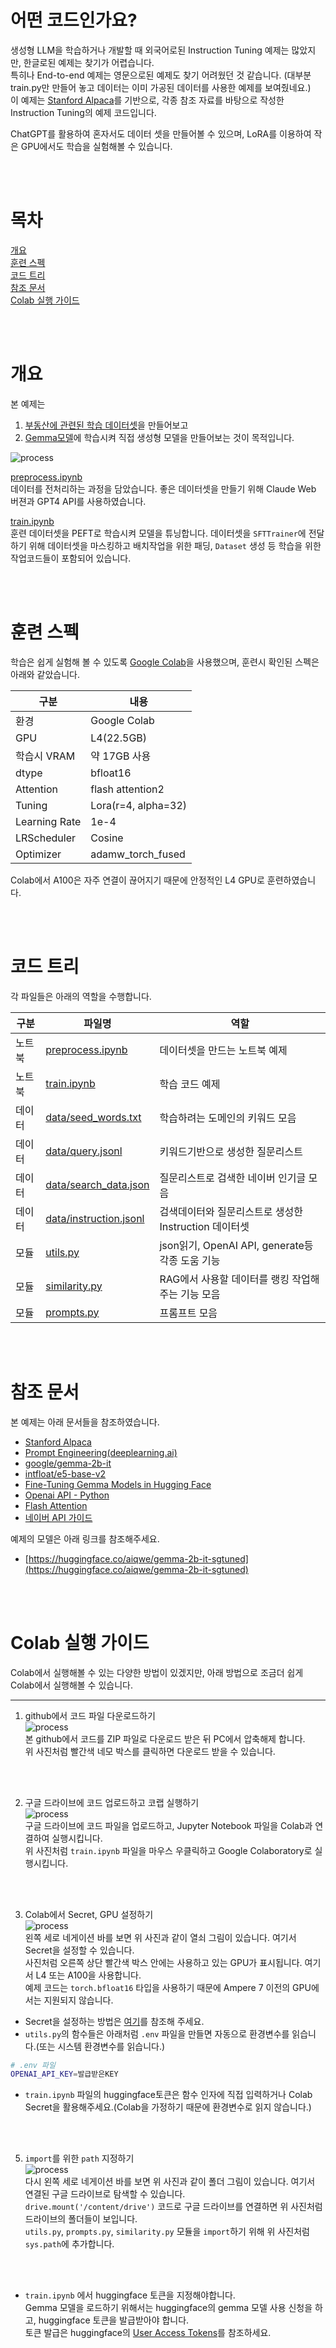 # 어떤 코드인가요?
생성형 LLM을 학습하거나 개발할 때 외국어로된 Instruction Tuning 예제는 많았지만, 한글로된 예제는 찾기가 어렵습니다.  
특히나 End-to-end 예제는 영문으로된 예제도 찾기 어려웠던 것 같습니다.
(대부분 train.py만 만들어 놓고 데이터는 이미 가공된 데이터를 사용한 예제를 보여줬네요.)  
이 예제는 [Stanford Alpaca](https://github.com/tatsu-lab/stanford_alpaca)를 기반으로, 각종 참조 자료를 바탕으로 작성한 Instruction Tuning의 예제 코드입니다.  

ChatGPT를 활용하여 혼자서도 데이터 셋을 만들어볼 수 있으며, LoRA를 이용하여 작은 GPU에서도 학습을 실험해볼 수 있습니다.

<br>
<br>

# 목차
[개요](#개요)  
[훈련 스펙](#훈련-스펙)  
[코드 트리](#코드-트리)  
[참조 문서](#참조-문서)  
[Colab 실행 가이드](#Colab-실행-가이드)  

<br>
<br>

# 개요
본 예제는  
1. [부동산에 관련된 학습 데이터셋](data/instruction.jsonl)을 만들어보고
2. [Gemma모델](https://huggingface.co/google/gemma-2b-it)에 학습시켜
직접 생성형 모델을 만들어보는 것이 목적입니다.

![process](assets/process_resize.png)  

[preprocess.ipynb](preprocess.ipynb)  
데이터를 전처리하는 과정을 담았습니다. 좋은 데이터셋을 만들기 위해 Claude Web 버젼과 GPT4 API를 사용하였습니다.
  
[train.ipynb](train.ipynb)  
훈련 데이터셋을 PEFT로 학습시켜 모델을 튜닝합니다. 데이터셋을 `SFTTrainer`에 전달하기 위해 데이터셋을 마스킹하고 배치작업을 위한 패딩, `Dataset` 생성 등 학습을 위한 작업코드들이 포함되어 있습니다.

<br>
<br>

# 훈련 스펙
학습은 쉽게 실험해 볼 수 있도록 [Google Colab](https://colab.google/)을 사용했으며, 훈련시 확인된 스펙은 아래와 같았습니다.

|구분|내용|
|-|-|
|환경|Google Colab|
|GPU|L4(22.5GB)|
|학습시 VRAM|약 17GB 사용|
|dtype|bfloat16|
|Attention|flash attention2|
|Tuning|Lora(r=4, alpha=32)|
|Learning Rate|1e-4|
|LRScheduler|Cosine|
|Optimizer|adamw_torch_fused|

Colab에서 A100은 자주 연결이 끊어지기 때문에 안정적인 L4 GPU로 훈련하였습니다.  

<br>
<br>

# 코드 트리
각 파일들은 아래의 역할을 수행합니다.

|구분|파일명| 역할                                     |
|-|-|----------------------------------------|
|노트북|[preprocess.ipynb](preprocess.ipynb)| 데이터셋을 만드는 노트북 예제                       |
|노트북|[train.ipynb](train.ipynb)| 학습 코드 예제                               |
|데이터|[data/seed_words.txt](data/seed_words.txt)| 학습하려는 도메인의 키워드 모음                      |
|데이터|[data/query.jsonl](data/query.jsonl)| 키워드기반으로 생성한 질문리스트                      |
|데이터|[data/search_data.json](data/search_data.json)| 질문리스트로 검색한 네이버 인기글 모음                  |
|데이터|[data/instruction.jsonl](data/instruction.jsonl)| 검색데이터와 질문리스트로 생성한 Instruction 데이터셋     |
|모듈|[utils.py](utils.py)| json읽기, OpenAI API, generate등 각종 도움 기능 |
|모듈|[similarity.py](similarity.py)| RAG에서 사용할 데이터를 랭킹 작업해주는 기능 모음          |
|모듈|[prompts.py](prompts.py)| 프롬프트 모음                                |

<br>
<br>

# 참조 문서
본 예제는 아래 문서들을 참조하였습니다.
+ [Stanford Alpaca](https://github.com/tatsu-lab/stanford_alpaca)
+ [Prompt Engineering(deeplearning.ai)](https://www.deeplearning.ai/short-courses/chatgpt-prompt-engineering-for-developers)
+ [google/gemma-2b-it](https://huggingface.co/google/gemma-2b-it)
+ [intfloat/e5-base-v2](https://huggingface.co/intfloat/e5-base-v2)
+ [Fine-Tuning Gemma Models in Hugging Face](https://huggingface.co/blog/gemma-peft)
+ [Openai API - Python](https://github.com/openai/openai-python)
+ [Flash Attention](https://github.com/Dao-AILab/flash-attention)
+ [네이버 API 가이드](https://developers.naver.com/docs/common/openapiguide/)  

예제의 모델은 아래 링크를 참조해주세요.  
+ [https://huggingface.co/aiqwe/gemma-2b-it-sgtuned](https://huggingface.co/aiqwe/gemma-2b-it-sgtuned)

<br>
<br>

# Colab 실행 가이드
Colab에서 실행해볼 수 있는 다양한 방법이 있겠지만, 아래 방법으로 조금더 쉽게 Colab에서 실행해볼 수 있습니다.

---

1. github에서 코드 파일 다운로드하기  
![process](assets/colab1_resize.png)  
본 github에서 코드를 ZIP 파일로 다운로드 받은 뒤 PC에서 압축해제 합니다.  
위 사진처럼 빨간색 네모 박스를 클릭하면 다운로드 받을 수 있습니다.  

<br>
<br>

2. 구글 드라이브에 코드 업로드하고 코랩 실행하기  
![process](assets/colab2_resize.png)  
구글 드라이브에 코드 파일을 업로드하고, Jupyter Notebook 파일을 Colab과 연결하여 실행시킵니다.  
위 사진처럼 `train.ipynb` 파일을 마우스 우클릭하고 Google Colaboratory로 실행시킵니다.  

<br>
<br>
  
3. Colab에서 Secret, GPU 설정하기  
![process](assets/colab3_resize.png)  
왼쪽 세로 네게이션 바를 보면 위 사진과 같이 열쇠 그림이 있습니다. 여기서 Secret을 설정할 수 있습니다.  
사진처럼 오른쪽 상단 빨간색 박스 안에는 사용하고 있는 GPU가 표시됩니다. 여기서 L4 또는 A100을 사용합니다.  
예제 코드는 `torch.bfloat16` 타입을 사용하기 때문에 Ampere 7 이전의 GPU에서는 지원되지 않습니다.  
+ Secret을 설정하는 방법은 [여기](https://medium.com/@parthdasawant/how-to-use-secrets-in-google-colab-450c38e3ec75)를 참조해 주세요.
+ `utils.py`의 함수들은 아래처럼 `.env` 파일을 만들면 자동으로 환경변수를 읽습니다.(또는 시스템 환경변수를 읽습니다.)
```bash
# .env 파일
OPENAI_API_KEY=발급받은KEY
```
+ `train.ipynb` 파일의 huggingface토큰은 함수 인자에 직접 입력하거나 Colab Secret을 활용해주세요.(Colab을 가정하기 때문에 환경변수로 읽지 않습니다.)

<br>
<br>

5. `import`를 위한 `path` 지정하기  
![process](assets/colab4_resize.png)  
다시 왼쪽 세로 네게이션 바를 보면 위 사진과 같이 폴더 그림이 있습니다. 여기서 연결된 구글 드라이브로 탐색할 수 있습니다.  
`drive.mount('/content/drive')` 코드로 구글 드라이브를 연결하면 위 사진처럼 드라이브의 폴더들이 보입니다.  
`utils.py`, `prompts.py`, `similarity.py` 모듈을 `import`하기 위해 위 사진처럼 `sys.path`에 추가합니다.

<br>
<br>

+ `train.ipynb` 에서 huggingface 토큰을 지정해야합니다.  
Gemma 모델을 로드하기 위해서는 huggingface의 gemma 모델 사용 신청을 하고, huggingface 토큰을 발급받아야 합니다.  
토큰 발급은 huggingface의 [User Access Tokens](https://huggingface.co/docs/hub/security-tokens)를 참조하세요.  


